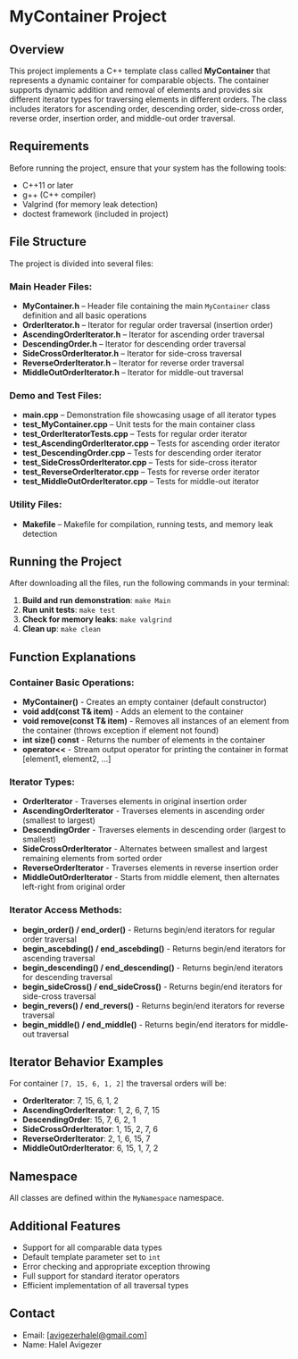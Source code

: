 # **MyContainer Project**

## **Overview**
This project implements a C++ template class called **MyContainer** that represents a dynamic container for comparable objects. The container supports dynamic addition and removal of elements and provides six different iterator types for traversing elements in different orders. The class includes iterators for ascending order, descending order, side-cross order, reverse order, insertion order, and middle-out order traversal.

## **Requirements**
Before running the project, ensure that your system has the following tools:
* C++11 or later
* g++ (C++ compiler)
* Valgrind (for memory leak detection)
* doctest framework (included in project)

## **File Structure**
The project is divided into several files:

### Main Header Files:
* **MyContainer.h** – Header file containing the main `MyContainer` class definition and all basic operations
* **OrderIterator.h** – Iterator for regular order traversal (insertion order)
* **AscendingOrderIterator.h** – Iterator for ascending order traversal
* **DescendingOrder.h** – Iterator for descending order traversal
* **SideCrossOrderIterator.h** – Iterator for side-cross traversal
* **ReverseOrderIterator.h** – Iterator for reverse order traversal
* **MiddleOutOrderIterator.h** – Iterator for middle-out traversal

### Demo and Test Files:
* **main.cpp** – Demonstration file showcasing usage of all iterator types
* **test_MyContainer.cpp** – Unit tests for the main container class
* **test_OrderIteratorTests.cpp** – Tests for regular order iterator
* **test_AscendingOrderIterator.cpp** – Tests for ascending order iterator
* **test_DescendingOrder.cpp** – Tests for descending order iterator
* **test_SideCrossOrderIterator.cpp** – Tests for side-cross iterator
* **test_ReverseOrderIterator.cpp** – Tests for reverse order iterator
* **test_MiddleOutOrderIterator.cpp** – Tests for middle-out iterator

### Utility Files:
* **Makefile** – Makefile for compilation, running tests, and memory leak detection

## **Running the Project**
After downloading all the files, run the following commands in your terminal:

1. **Build and run demonstration**: `make Main`
2. **Run unit tests**: `make test`
3. **Check for memory leaks**: `make valgrind`
4. **Clean up**: `make clean`

## **Function Explanations**

### **Container Basic Operations:**
* **MyContainer()** - Creates an empty container (default constructor)
* **void add(const T& item)** - Adds an element to the container
* **void remove(const T& item)** - Removes all instances of an element from the container (throws exception if element not found)
* **int size() const** - Returns the number of elements in the container
* **operator<<** - Stream output operator for printing the container in format [element1, element2, ...]

### **Iterator Types:**
* **OrderIterator** - Traverses elements in original insertion order
* **AscendingOrderIterator** - Traverses elements in ascending order (smallest to largest)
* **DescendingOrder** - Traverses elements in descending order (largest to smallest)
* **SideCrossOrderIterator** - Alternates between smallest and largest remaining elements from sorted order
* **ReverseOrderIterator** - Traverses elements in reverse insertion order
* **MiddleOutOrderIterator** - Starts from middle element, then alternates left-right from original order

### **Iterator Access Methods:**
* **begin_order() / end_order()** - Returns begin/end iterators for regular order traversal
* **begin_ascebding() / end_ascebding()** - Returns begin/end iterators for ascending traversal
* **begin_descending() / end_descending()** - Returns begin/end iterators for descending traversal
* **begin_sideCross() / end_sideCross()** - Returns begin/end iterators for side-cross traversal
* **begin_revers() / end_revers()** - Returns begin/end iterators for reverse traversal
* **begin_middle() / end_middle()** - Returns begin/end iterators for middle-out traversal

## **Iterator Behavior Examples**
For container `[7, 15, 6, 1, 2]` the traversal orders will be:

* **OrderIterator**: 7, 15, 6, 1, 2
* **AscendingOrderIterator**: 1, 2, 6, 7, 15
* **DescendingOrder**: 15, 7, 6, 2, 1
* **SideCrossOrderIterator**: 1, 15, 2, 7, 6
* **ReverseOrderIterator**: 2, 1, 6, 15, 7
* **MiddleOutOrderIterator**: 6, 15, 1, 7, 2

## **Namespace**
All classes are defined within the `MyNamespace` namespace.

## **Additional Features**
- Support for all comparable data types
- Default template parameter set to `int`
- Error checking and appropriate exception throwing
- Full support for standard iterator operators
- Efficient implementation of all traversal types

## **Contact**
* Email: [avigezerhalel@gmail.com]
* Name: Halel Avigezer